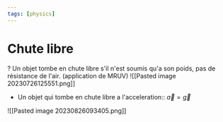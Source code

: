```yaml
---
tags: [physics] 
---
```


# Chute libre
?
Un objet tombe en chute libre s'il n'est soumis qu'a son poids, pas de résistance de l'air. (application de MRUV)
![[Pasted image 20230726125551.png]]

- Un objet qui tombe en chute libre a l'acceleration:: $\vec{a}=\vec{g}$

![[Pasted image 20230826093405.png]]